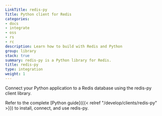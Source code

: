 ```yaml
---
LinkTitle: redis-py
Title: Python client for Redis
categories:
- docs
- integrate
- oss
- rs
- rc
description: Learn how to build with Redis and Python
group: library
stack: true
summary: redis-py is a Python library for Redis.
title: redis-py
type: integration
weight: 1
---
```


Connect your Python application to a Redis database using the redis-py client library. 

Refer to the complete [Python guide]({{< relref "/develop/clients/redis-py" >}}) to install, connect, and use redis-py.

